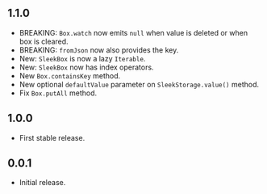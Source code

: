 ## 1.1.0
* BREAKING: `Box.watch` now emits `null` when value is deleted or when box is cleared.
* BREAKING: `fromJson` now also provides the key.
* New: `SleekBox` is now a lazy `Iterable`.
* New: `SleekBox` now has index operators.
* New `Box.containsKey` method.
* New optional `defaultValue` parameter on `SleekStorage.value()` method.
* Fix `Box.putAll` method.

## 1.0.0
* First stable release.

## 0.0.1
* Initial release.
